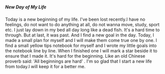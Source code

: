 ##### New Day of My Life
  Today is a new beginning of my life. I've been lost recently.I have no feelings, do not want to do anything at all, do not wanna move, study, sport etc. I just lay down in my bed all day long like a dead fish. It's a hard time to through. But at last, it was past. And I find a new goal in the day. Today, I made a small plan for myself and I will make them come true one by one. I find a small yellow tips notebook for myself and I wrote my little goals into the notebook line by line. When I finished one I will mark a star beside it to ensure that I made it. It's hard for the beginning. Like an old Chinese proverb said: 'All beginnings are hard' . I'm so glad that I start a new life from today.I will keep it for a better me.